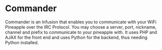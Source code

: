 # Commander

Commander is an Infusion that enables you to communicate with your WiFi Pineapple over the IRC Protocol. You may choose a server, port, nickname, channel and prefix to communicate to your pineapple with. It uses PHP and AJAX for the front end and uses Python for the backend, thus needing Python installed.